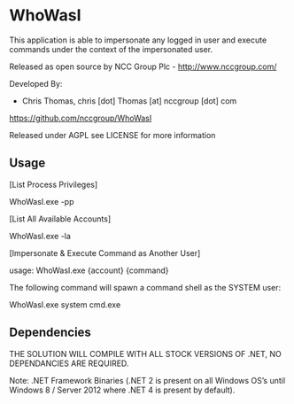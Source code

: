 WhoWasI
======================
This application is able to impersonate any logged in user and execute commands under the context of the impersonated user.

Released as open source by NCC Group Plc - http://www.nccgroup.com/

Developed By:
* Chris Thomas, chris [dot] Thomas [at] nccgroup [dot] com

https://github.com/nccgroup/WhoWasI

Released under AGPL see LICENSE for more information

Usage
-------------
[List Process Privileges]

WhoWasI.exe -pp <PID>

[List All Available Accounts]

WhoWasI.exe -la

[Impersonate & Execute Command as Another User]

usage: WhoWasI.exe {account} {command}

The following command will spawn a command shell as the SYSTEM user:

WhoWasI.exe system cmd.exe


Dependencies 
-------------
THE SOLUTION WILL COMPILE WITH ALL STOCK VERSIONS OF .NET, NO DEPENDANCIES ARE REQUIRED.

Note: .NET Framework Binaries (.NET 2 is present on all Windows OS’s until Windows 8 / Server 2012 where .NET 4 is present by default).



